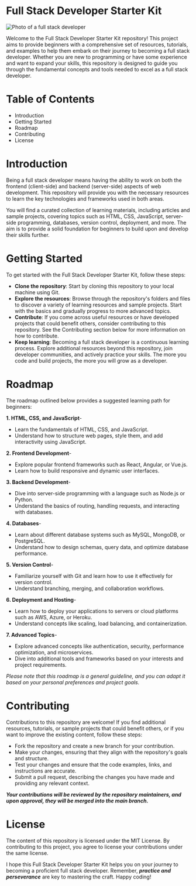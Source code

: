 # Full Stack Developer Starter Kit

![Photo of a full stack developer](https://www.classicinformatics.com/hubfs/full-stack%20developer.png)

Welcome to the Full Stack Developer Starter Kit repository! This project aims to provide beginners with a comprehensive set of resources, tutorials, and examples to help them embark on their journey to becoming a full stack developer. Whether you are new to programming or have some experience and want to expand your skills, this repository is designed to guide you through the fundamental concepts and tools needed to excel as a full stack developer.

# Table of Contents

- Introduction 
- Getting Started
- Roadmap
- Contributing
- License

# Introduction
Being a full stack developer means having the ability to work on both the frontend (client-side) and backend (server-side) aspects of web development. This repository will provide you with the necessary resources to learn the key technologies and frameworks used in both areas.

You will find a curated collection of learning materials, including articles  and sample projects, covering topics such as HTML, CSS, JavaScript, server-side programming, databases, version control, deployment, and more. The aim is to provide a solid foundation for beginners to build upon and develop their skills further.

# Getting Started

To get started with the Full Stack Developer Starter Kit, follow these steps:

- **Clone the repository**: Start by cloning this repository to your local machine using Git.
- **Explore the resources**: Browse through the repository's folders and files to discover a variety of learning resources and sample projects. Start with the basics and gradually progress to more advanced topics.
- **Contribute**: If you come across useful resources or have developed projects that could benefit others, consider contributing to this repository. See the Contributing section below for more information on how to contribute.
- **Keep learning**: Becoming a full stack developer is a continuous learning process. Explore additional resources beyond this repository, join developer communities, and actively practice your skills. The more you code and build projects, the more you will grow as a developer.

# Roadmap
The roadmap outlined below provides a suggested learning path for beginners:

**1. HTML, CSS, and JavaScript**-
   - Learn the fundamentals of HTML, CSS, and JavaScript.
   - Understand how to structure web pages, style them, and add interactivity using JavaScript.
     
**2. Frontend Development**-
  - Explore popular frontend frameworks such as React, Angular, or Vue.js.
  - Learn how to build responsive and dynamic user interfaces.
    
**3. Backend Development**-
   - Dive into server-side programming with a language such as Node.js or Python.
   - Understand the basics of routing, handling requests, and interacting with databases.
    
**4. Databases**-
   - Learn about different database systems such as MySQL, MongoDB, or PostgreSQL.
   - Understand how to design schemas, query data, and optimize database performance.
    
**5. Version Control**-
  - Familiarize yourself with Git and learn how to use it effectively for version control.
  - Understand branching, merging, and collaboration workflows.
    
**6. Deployment and Hosting**-
  - Learn how to deploy your applications to servers or cloud platforms such as AWS, Azure, or Heroku.
  - Understand concepts like scaling, load balancing, and containerization.
    
**7. Advanced Topics**-
  - Explore advanced concepts like authentication, security, performance optimization, and microservices.
  - Dive into additional tools and frameworks based on your interests and project requirements.
    
*Please note that this roadmap is a general guideline, and you can adapt it based on your personal preferences and project goals.*

# Contributing
Contributions to this repository are welcome! If you find additional resources, tutorials, or sample projects that could benefit others, or if you want to improve the existing content, follow these steps:

- Fork the repository and create a new branch for your contribution.
- Make your changes, ensuring that they align with the repository's goals and structure.
- Test your changes and ensure that the code examples, links, and instructions are accurate.
- Submit a pull request, describing the changes you have made and providing any relevant context.

***Your contributions will be reviewed by the repository maintainers, and upon approval, they will be merged into the main branch.***

# License
The content of this repository is licensed under the MIT License. By contributing to this project, you agree to license your contributions under the same license.

I hope this Full Stack Developer Starter Kit helps you on your journey to becoming a proficient full stack developer. Remember, ***practice and perseverance*** are key to mastering the craft. Happy coding!


